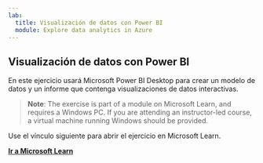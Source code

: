 ```yaml
---
lab:
  title: Visualización de datos con Power BI
  module: Explore data analytics in Azure
---
```


## <a name="visualize-data-with-power-bi"></a>Visualización de datos con Power BI

En este ejercicio usará Microsoft Power BI Desktop para crear un modelo de datos y un informe que contenga visualizaciones de datos interactivas.

> <bpt id="p1">**</bpt>Note<ept id="p1">**</ept>: The exercise is part of a module on Microsoft Learn, and requires a Windows PC. If you are attending an instructor-led course, a virtual machine running Windows should be provided.

Use el vínculo siguiente para abrir el ejercicio en Microsoft Learn.

**[Ir a Microsoft Learn](https://docs.microsoft.com/learn/modules/explore-fundamentals-data-visualization/5-exercise-power-bi)**
